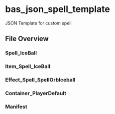 # bas_json_spell_template

JSON Template for custom spell

## File Overview

### Spell_IceBall

### Item_Spell_IceBall

### Effect_Spell_SpellOrbIceball

### Container_PlayerDefault

### Manifest
